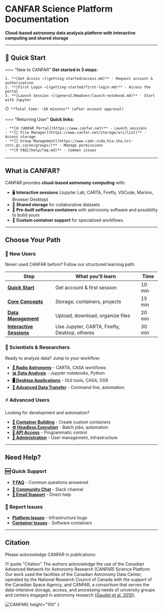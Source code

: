 # CANFAR Science Platform Documentation

**Cloud-based astronomy data analysis platform with interactive computing and shared storage**

---

## 🚀 Quick Start

=== "New to CANFAR"
    **Get started in 3 steps:**
    
    1. **[Get Access →](getting-started/access.md)** - Request account & authorization
    2. **[First Login →](getting-started/first-login.md)** - Access the portal 
    3. **[Launch Session →](general/NewUser/launch-notebook.md)** - Start with Jupyter
    
    ⏱️ **Total time: ~10 minutes** (after account approval)

=== "Returning User"
    **Quick links:**
    
    - **[🌐 CANFAR Portal](https://www.canfar.net)** - Launch sessions
    - **[📁 File Manager](https://www.canfar.net/storage/arc/list)** - Access storage
    - **[👥 Group Management](https://www.cadc-ccda.hia-iha.nrc-cnrc.gc.ca/en/groups/)** - Manage permissions
    - **[❓ FAQ](help/faq.md)** - Common issues

---

## What is CANFAR?

CANFAR provides **cloud-based astronomy computing** with:

- 🖥️ **Interactive sessions** (Jupyter Lab, CARTA, Firefly, VSCode, Marimo, Browser Desktop)
- 💾 **Shared storage** for collaborative datasets
- 🐳 **Pre-built software containers** with astronomy software and possibility to build yours
- 🔧 **Custom container support** for specialized workflows

---

## Choose Your Path

### 🌱 New Users
Never used CANFAR before? Follow our structured learning path:

| Step | What you'll learn | Time |
|------|------------------|------|
| **[Quick Start](getting-started/access.md)** | Get account & first session | 10 min |
| **[Core Concepts](storage-systems-guide.md)** | Storage, containers, projects | 15 min |
| **[Data Management](data-transfer-guide.md)** | Upload, download, organize files | 20 min |
| **[Interactive Sessions](general/NewUser/launch-notebook.md)** | Use Jupyter, CARTA, Firefly, Desktop, otheres | 30 min |

### 🔬 Scientists & Researchers

Ready to analyze data? Jump to your workflow:

- **[🔭 Radio Astronomy](tutorials/radio-astronomy.md)** - CARTA, CASA workflows
- **[📊 Data Analysis](tutorials/data-analysis.md)** - Jupyter notebooks, Python  
- **[🖥️ Desktop Applications](general/NewUser/launch-desktop.md)** - GUI tools, CASA, DS9
- **[📁 Advanced Data Transfer](data-transfer-guide.md)** - Command line, automation

### ⚡ Advanced Users

Looking for development and automation?

- **[🐳 Container Building](container-building-guide.md)** - Create custom containers
- **[⚙️ Headless Execution](headless-execution-guide.md)** - Batch jobs, automation
- **[🔌 API Access](advanced/api.md)** - Programmatic control
- **[🔐 Administration](advanced/permissions.md)** - User management, infrastructure

---

## Need Help?

### 🆘 Quick Support

- **[❓ FAQ](help/faq.md)** - Common questions answered
- **[💬 Community Chat](https://cadc.slack.com/archives/C01K60U5Q87)** - Slack channel
- **[📧 Email Support](mailto:support@canfar.net)** - Direct help

### 🐛 Report Issues

- **[Platform Issues](https://github.com/opencadc/science-platform/issues)** - Infrastructure bugs
- **[Container Issues](https://github.com/opencadc/science-containers/issues)** - Software containers

---

## Citation

Please acknowledge CANFAR in publications:

!!! quote "Citation"
    The authors acknowledge the use of the Canadian Advanced Network for Astronomy Research (CANFAR) Science Platform. Our work used the facilities of the Canadian Astronomy Data Center, operated by the National Research Council of Canada with the support of the Canadian Space Agency, and CANFAR, a consortium that serves the data-intensive storage, access, and processing needs of university groups and centers engaged in astronomy research [(Gaudet et al. 2010)](https://ui.adsabs.harvard.edu/abs/2010SPIE.7740E..1IG/abstract).

![CANFAR](https://www.canfar.net/css/images/logo.png){ height="100" }
